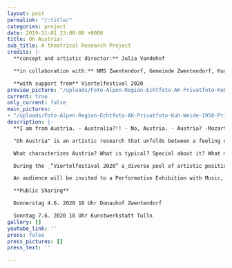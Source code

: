 ```yaml
---
layout: post
permalink: "/:title/"
categories: project
date: 2019-11-01 23:00:00 +0000
title: Oh Austria!
sub_title: A theatrical Research Project
credits: |-
  **concept and artistic director:** Julia Vandehof

  **in collaboration with:** NMS Zwentendorf, Gemeinde Zwentendorf, Kunstwerkstatt Tulln, artists from Tulln

  **with support from** Viertelfestival 2020
preview_picture: "/uploads/Foto-Alpen-Region-Echtfoto-AK-Privatfoto-Kuh-Weide-1950-Privatfoto.jpg"
current: true
only_current: false
main_pictures:
- "/uploads/Foto-Alpen-Region-Echtfoto-AK-Privatfoto-Kuh-Weide-1950-Privatfoto.jpg"
description: |-
  **I am from Austria. - Australia?!! - No, Austria. - Austria? -Mozart...Hitler... .... Sound of Music?? - Ohhhh...AUSTRIA!**

  "Oh Austria" is an artistic research that unfolds between a feeling of homesickness, homeland love and the critical discussion about the "identity" of Austria and the term "home”

  What characterizes Austria? What is typical? Special about it? What makes it my home? What makes it feel my home? And what does this popular term “Home” actually really mean?

  During the _“Viertelfestival 2020” a_diverse pool of artistic positions will be developed in several research workshops.

  An audience will be invited to a Performative Exhibition with Music, Theatre, Performances, and Installation to encounter the individual artistic approaches.

  **Public Sharing**

  Donnerstag 4.6. 2020 18 Uhr Donauhof Zwentendorf

  Sonntag 7.6. 2020 18 Uhr Kunstwerkstatt Tulln
gallery: []
youtube_link: ''
press: false
press_pictures: []
press_text: ''

---
```


